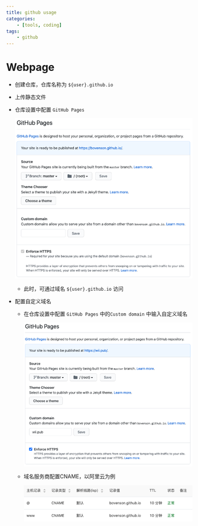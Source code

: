 ```yaml
---
title: github usage
categories:
	- [tools, coding]
tags:
	- github
---
```


# Webpage

- 创建仓库，仓库名称为 `${user}.github.io`

- 上传静态文件

- 仓库设置中配置 `GitHub Pages`

  ![](imgs/001.png)

  - 此时，可通过域名 `${user}.github.io` 访问

- 配置自定义域名

  - 在仓库设置中配置 `GitHub Pages` 中的`Custom domain` 中输入自定义域名

    ![](imgs/002.png)

  - 域名服务商配置CNAME，以阿里云为例

    ![](imgs/003.png)

